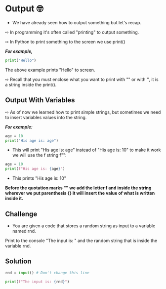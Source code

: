 # Output 🤓

- We have already seen how to output something but let's recap.

⇨ In programming it's often called "printing" to output something.

⇨ In Python to print something to the screen we use print()

***For example,***
```py
print("Hello")
```
The above example prints "Hello" to screen.

⇨ Recall that you must enclose what you want to print with "" or with '', it is a string inside the print().

## Output With Variables 

⇨ As of now we learned how to print simple strings, but sometimes we need to insert variables values into the string.

***For example:***

```py
age = 10
print("His age is: age")
```
- This will print "His age is: age" instead of "His age is: 10"
to make it work we will use the f string f"":

```py
age = 10
print(f"His age is: {age}")
```

- This prints "His age is: 10"

**Before the quotation marks "" we add the letter f and inside the string wherever we put parenthesis {} it will insert the value of what is written inside it.**

## Challenge

- You are given a code that stores a random string as input to a variable named rnd.

Print to the console "The input is: " and the random string that is inside the variable rnd.

## Solution 

```py
rnd = input() # Don't change this line

print(f"The input is: {rnd}")
```

